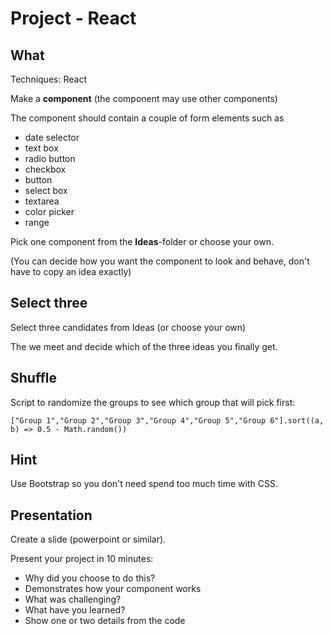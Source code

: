 # Project - React

## What

Techniques: React

Make a **component** (the component may use other components)

The component should contain a couple of form elements such as
- date selector
- text box
- radio button
- checkbox
- button
- select box
- textarea
- color picker
- range

Pick one component from the **Ideas**-folder or choose your own.

(You can decide how you want the component to look and behave, don't have to copy an idea exactly)

## Select three

Select three candidates from Ideas (or choose your own)

The we meet and decide which of the three ideas you finally get.

## Shuffle

Script to randomize the groups to see which group that will pick first:

    ["Group 1","Group 2","Group 3","Group 4","Group 5","Group 6"].sort((a, b) => 0.5 - Math.random())

## Hint

Use Bootstrap so you don't need spend too much time with CSS.

## Presentation

Create a slide (powerpoint or similar).

Present your project in 10 minutes:
- Why did you choose to do this?
- Demonstrates how your component works
- What was challenging?
- What have you learned?
- Show one or two details from the code
